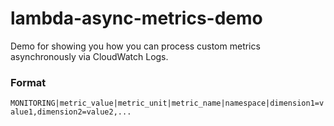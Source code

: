 # lambda-async-metrics-demo

Demo for showing you how you can process custom metrics asynchronously via CloudWatch Logs.

### Format

`MONITORING|metric_value|metric_unit|metric_name|namespace|dimension1=value1,dimension2=value2,...`


